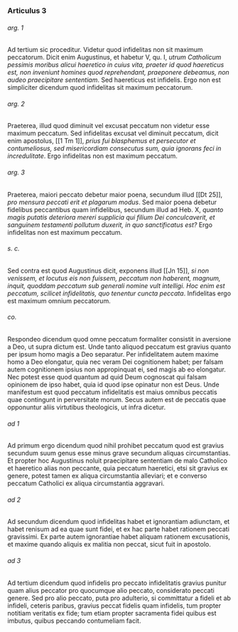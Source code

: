 ### Articulus 3

###### arg. 1
Ad tertium sic proceditur. Videtur quod infidelitas non sit maximum peccatorum. Dicit enim Augustinus, et habetur V, qu. I, *utrum Catholicum pessimis moribus alicui haeretico in cuius vita, praeter id quod haereticus est, non inveniunt homines quod reprehendant, praeponere debeamus, non audeo praecipitare sententiam*. Sed haereticus est infidelis. Ergo non est simpliciter dicendum quod infidelitas sit maximum peccatorum.

###### arg. 2
Praeterea, illud quod diminuit vel excusat peccatum non videtur esse maximum peccatum. Sed infidelitas excusat vel diminuit peccatum, dicit enim apostolus, [[1 Tm 1]], *prius fui blasphemus et persecutor et contumeliosus, sed misericordiam consecutus sum, quia ignorans feci in incredulitate*. Ergo infidelitas non est maximum peccatum.

###### arg. 3
Praeterea, maiori peccato debetur maior poena, secundum illud [[Dt 25]], *pro mensura peccati erit et plagarum modus*. Sed maior poena debetur fidelibus peccantibus quam infidelibus, secundum illud ad Heb. X, *quanto magis putatis deteriora mereri supplicia qui filium Dei conculcaverit, et sanguinem testamenti pollutum duxerit, in quo sanctificatus est?* Ergo infidelitas non est maximum peccatum.

###### s. c.
Sed contra est quod Augustinus dicit, exponens illud [[Jn 15]], *si non venissem, et locutus eis non fuissem, peccatum non haberent, magnum, inquit, quoddam peccatum sub generali nomine vult intelligi. Hoc enim est peccatum, scilicet infidelitatis, quo tenentur cuncta peccata*. Infidelitas ergo est maximum omnium peccatorum.

###### co.
Respondeo dicendum quod omne peccatum formaliter consistit in aversione a Deo, ut supra dictum est. Unde tanto aliquod peccatum est gravius quanto per ipsum homo magis a Deo separatur. Per infidelitatem autem maxime homo a Deo elongatur, quia nec veram Dei cognitionem habet; per falsam autem cognitionem ipsius non appropinquat ei, sed magis ab eo elongatur. Nec potest esse quod quantum ad quid Deum cognoscat qui falsam opinionem de ipso habet, quia id quod ipse opinatur non est Deus. Unde manifestum est quod peccatum infidelitatis est maius omnibus peccatis quae contingunt in perversitate morum. Secus autem est de peccatis quae opponuntur aliis virtutibus theologicis, ut infra dicetur.

###### ad 1
Ad primum ergo dicendum quod nihil prohibet peccatum quod est gravius secundum suum genus esse minus grave secundum aliquas circumstantias. Et propter hoc Augustinus noluit praecipitare sententiam de malo Catholico et haeretico alias non peccante, quia peccatum haeretici, etsi sit gravius ex genere, potest tamen ex aliqua circumstantia alleviari; et e converso peccatum Catholici ex aliqua circumstantia aggravari.

###### ad 2
Ad secundum dicendum quod infidelitas habet et ignorantiam adiunctam, et habet renisum ad ea quae sunt fidei, et ex hac parte habet rationem peccati gravissimi. Ex parte autem ignorantiae habet aliquam rationem excusationis, et maxime quando aliquis ex malitia non peccat, sicut fuit in apostolo.

###### ad 3
Ad tertium dicendum quod infidelis pro peccato infidelitatis gravius punitur quam alius peccator pro quocumque alio peccato, considerato peccati genere. Sed pro alio peccato, puta pro adulterio, si committatur a fideli et ab infideli, ceteris paribus, gravius peccat fidelis quam infidelis, tum propter notitiam veritatis ex fide; tum etiam propter sacramenta fidei quibus est imbutus, quibus peccando contumeliam facit.

